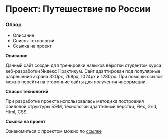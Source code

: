 # Проект: Путешествие по России

### Обзор
* Описание
* Список технологий
* Ссылка на проект

**Описание**

Данный сайт создан для тренировки навыков вёрстки студентом курса веб-разработки Яндекс Практикум. Сайт адаптирован под популярные разрешения экрана 320px, 768px, 1024px и 1280px. При помощи ссылок можно перейти на сторонние сайты для получения информации. 

**Список технологий**

При разработке проекта использовалась методика построения файловой структуры БЭМ, технологии адаптивной вёрстки, Flex, Grid, Html, CSS.

**Ссылка на проект**

Ознакомиться с проектом можно по [ссылке](https://jimvsn.github.io/russian-travel/)
